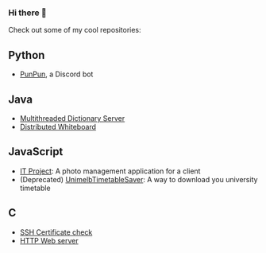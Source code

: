 ### Hi there 👋
Check out some of my cool repositories:

## Python
- [PunPun](https://github.com/Chewyfitz/PunPunBot), a Discord bot

## Java
- [Multithreaded Dictionary Server](https://github.com/Chewyfitz/Multithreaded-Dictionary-Server)
- [Distributed Whiteboard](https://github.com/Chewyfitz/Distributed-Whiteboard)

## JavaScript
- [IT Project](https://github.com/Chewyfitz/comp30022-it-project): A photo management application for a client
- (Deprecated) [UnimelbTimetableSaver](https://github.com/Chewyfitz/UnimelbTimetableSaver): A way to download you university timetable

## C
- [SSH Certificate check](https://github.com/Chewyfitz/ssh-cert-checker)
- [HTTP Web server](https://github.com/Chewyfitz/http1-webserver)


<!--
**Chewyfitz/Chewyfitz** is a ✨ _special_ ✨ repository because its `README.md` (this file) appears on your GitHub profile.

Here are some ideas to get you started:

- 🔭 I’m currently working on ...
- 🌱 I’m currently learning ...
- 👯 I’m looking to collaborate on ...
- 🤔 I’m looking for help with ...
- 💬 Ask me about ...
- 📫 How to reach me: ...
- 😄 Pronouns: ...
- ⚡ Fun fact: ...
-->
